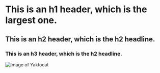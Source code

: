 # This is an h1 header, which is the largest one.
## This is an h2 header, which is the h2 headline.
### This is an h3 header, which is the h2 headline.

![Image of Yaktocat](https://raw.githubusercontent.com/fenago/communicate-using-markdown/master/yaktocat.png)
